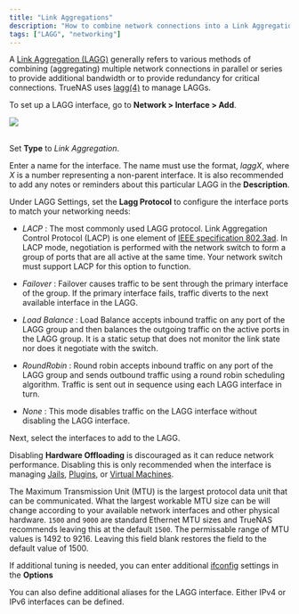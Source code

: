 ```yaml
---
title: "Link Aggregations"
description: "How to combine network connections into a Link Aggregation (LAGG)."
tags: ["LAGG", "networking"]
---
```


A [Link Aggregation (LAGG)](https://tools.ietf.org/html/rfc7424) generally refers to various methods of combining (aggregating) multiple network connections in parallel or series to provide additional bandwidth or to provide redundancy for critical connections. TrueNAS uses [lagg(4)](https://www.freebsd.org/cgi/man.cgi?lagg(4)) to manage LAGGs. 

To set up a LAGG interface, go to **Network > Interface > Add**.

<img src="/images/TN-AddLAGGInterface.png">
<br><br>

Set **Type** to *Link Aggregation*.

Enter a name for the interface. The name must use the format, *laggX*, where *X* is a number representing a non-parent interface.
It is also recommended to add any notes or reminders about this particular LAGG in the **Description**.

Under LAGG Settings, set the **Lagg Protocol** to configure the interface ports to match your networking needs:

+ *LACP* : The most commonly used LAGG protocol. Link Aggregation Control Protocol (LACP) is one element of [IEEE specification 802.3ad](https://www.ieee802.org/3/hssg/public/apr07/frazier_01_0407.pdf). In LACP mode, negotiation is performed with the network switch to form a group of ports that are all active at the same time. Your network switch must support LACP for this option to function.

+ *Failover* : Failover causes traffic to be sent through the primary interface of the group. If the primary interface fails, traffic diverts to the next available interface in the LAGG.

+ *Load Balance* : Load Balance accepts inbound traffic on any port of the LAGG group and then balances the outgoing traffic on the active ports in the LAGG group. It is a static setup that does not monitor the link state nor does it negotiate with the switch.

+ *RoundRobin* : Round robin accepts inbound traffic on any port of the LAGG group and sends outbound traffic using a round robin scheduling algorithm. Traffic is sent out in sequence using each LAGG interface in turn.

+ *None* : This mode disables traffic on the LAGG interface without disabling the LAGG interface.

Next, select the interfaces to add to the LAGG.  

Disabling **Hardware Offloading** is discouraged as it can reduce network performance.
Disabling this is only recommended when the interface is managing [Jails](/hub/tasks/advanced/jails/), [Plugins](/hub/tasks/advanced/plugins/), or [Virtual Machines](/hub/tasks/advanced/virtual-machines/).

The Maximum Transmission Unit (MTU) is the largest protocol data unit that can be communicated.
What the largest workable MTU size can be will change according to your available network interfaces and other physical hardware.
`1500` and `9000` are standard Ethernet MTU sizes and TrueNAS recommends leaving this at the default `1500`.
The permissable range of MTU values is 1492 to 9216. 
Leaving this field blank restores the field to the default value of 1500.

If additional tuning is needed, you can enter additional [ifconfig](https://www.freebsd.org/cgi/man.cgi?query=ifconfig) settings in the **Options**

You can also define additional aliases for the LAGG interface.
Either IPv4 or IPv6 interfaces can be defined.
